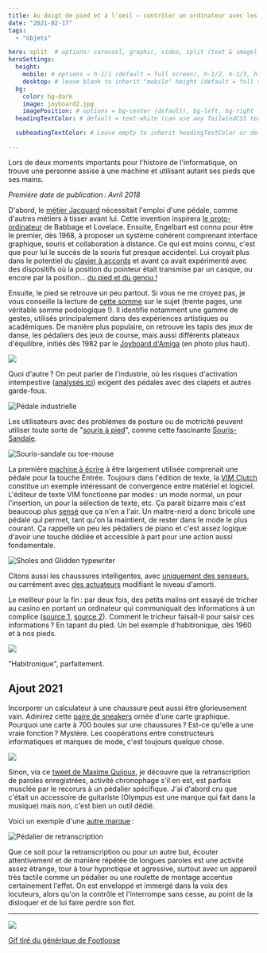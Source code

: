 ```yaml
---
title: Au doigt de pied et à l'oeil — contrôler un ordinateur avec les pieds
date: "2021-02-17"
tags:
  - "objets"

hero: split  # options: carousel, graphic, video, split (text & image)
heroSettings:
  height:
    mobile: # options = h-1/1 (default = full screen), h-1/2, h-1/3, h-3/4, h-9/10, h-48 (12rem, 192px), h-56 (14rem, 224px), h-64 (16rem, 256px)
    desktop: # leave blank to inherit "mobile" height (default = full screen)
  bg:
    color: bg-dark
    image: joyboard2.jpg
    imagePosition: # options = bg-center (default), bg-left, bg-right
  headingTextColor: # default = text-white (can use any TailwindCSS text-[color]-[xxx])

  subheadingTextColor: # Leave empty to inherit headingTextColor or default (text-white) or use any text-[color]-[xxx]

---
```


Lors de deux moments importants pour l'histoire de l'informatique, on trouve une personne assise à une machine et utilisant autant ses pieds que ses mains.

<!-- excerpt -->

*Première date de publication : Avril 2018*



D'abord, le [métier Jacquard](https://fr.wikipedia.org/wiki/M%C3%A9tier_Jacquard) nécessitait l'emploi d'une pédale, comme d'autres métiers à tisser avant lui. Cette invention inspirera [le proto-ordinateur](https://en.wikipedia.org/wiki/Analytical_Engine) de Babbage et Lovelace. Ensuite, Engelbart est connu pour être le premier, dès 1968, à proposer un système cohérent comprenant interface graphique, souris et collaboration à distance. Ce qui est moins connu, c'est que pour lui le succès de la souris fut presque accidentel. Lui croyait plus dans le potentiel du [clavier à accords](https://en.wikipedia.org/wiki/Chorded_keyboard) et avant ça avait expérimenté avec des dispositifs où la position du pointeur était transmise par un casque, ou encore par la position... [du pied et du genou !](ftp://ftp.invisible-island.net/shuford/terminal/engelbart_mouse_alternatives.html)

Ensuite, le pied se retrouve un peu partout. Si vous ne me croyez pas, je vous conseille la lecture de [cette somme](http://toutcequibouge.net/toutcequibouge/wp-content/uploads/2018/04/FootInteraction_AuthorCameraReady.pdf) sur le sujet (trente pages, une véritable somme podologique !). Il identifie notamment une gamme de gestes, utilisés principalement dans des expériences artistiques ou académiques. De manière plus populaire, on retrouve les tapis des jeux de danse, les pédaliers des jeux de course, mais aussi différents plateaux d'équilibre, initiés dès 1982 par le [Joyboard d'Amiga](https://en.wikipedia.org/wiki/Joyboard) (en photo plus haut).

![](/assets/images/Sans-titre-3.png)

Quoi d'autre ? On peut parler de l'industrie, où les risques d'activation intempestive ([analysés ici](http://toutcequibouge.net/toutcequibouge/wp-content/uploads/2018/04/TOERGJ-2-13.pdf)) exigent des pédales avec des clapets et autres garde-fous.

![Pédale industrielle](/assets/images/s-l1600.jpg "Pédale industrielle")

Les utilisateurs avec des problèmes de posture ou de motricité peuvent utiliser toute sorte de "[souris à pied](https://en.wikipedia.org/wiki/Footmouse)", comme cette fascinante [Souris-Sandale](http://www.yankodesign.com/2010/04/07/flip-flop-mouse/).

![Souris-sandale ou toe-mouse](/assets/images/toe_mouse.jpg "Souris-sandale ou toe-mouse]")

La première [machine à écrire](https://en.wikipedia.org/wiki/Sholes_and_Glidden_typewriter) à être largement utilisée comprenait une pédale pour la touche Entrée. Toujours dans l'édition de texte, la [VIM Clutch](https://github.com/alevchuk/vim-clutch) constitue un exemple intéressant de convergence entre matériel et logiciel. L'éditeur de texte VIM fonctionne par modes : un mode normal, un pour l'insertion, un pour la sélection de texte, etc. Ça parait bizarre mais c'est beaucoup plus [sensé](http://www.viemu.com/a-why-vi-vim.html) que ça n'en a l'air. Un maitre-nerd a donc bricolé une pédale qui permet, tant qu'on la maintient, de rester dans le mode le plus courant. Ça rappelle un peu les pédaliers de piano et c'est assez logique d'avoir une touche dédiée et accessible à part pour une action aussi fondamentale.

![](/assets/images/Sholesglidden2.png "Sholes and Glidden typewriter")

Citons aussi les chaussures intelligentes, avec [uniquement des senseurs](https://www.wareable.com/running/smart-shoes-875), ou carrément avec [des actuateurs](https://en.wikipedia.org/wiki/Adidas_1) modifiant le niveau d'amorti.

Le meilleur pour la fin : par deux fois, des petits malins ont essayé de tricher au casino en portant un ordinateur qui communiquait des informations à un complice ([source 1](https://www.engadget.com/2013/09/18/edward-thorp-father-of-wearable-computing/), [source 2](https://en.wikipedia.org/wiki/Eudaemons)). Comment le tricheur faisait-il pour saisir ces informations ? En tapant du pied. Un bel exemple d'habitronique, dès 1960 et à nos pieds.

![](/assets/images/DFRnbugUwAASueP.jpg)

"Habitronique", parfaitement.



## Ajout 2021

Incorporer un calculateur à une chaussure peut aussi être glorieusement vain. Admirez cette [paire de sneakers](https://www.rockpapershotgun.com/my-sole-weeps-for-these-rtx-3080-shoes) ornée d'une carte graphique. Pourquoi une carte à 700 boules sur une chaussures ? Est-ce qu'elle a une vraie fonction ? Mystère. Les coopérations entre constructeurs informatiques et marques de mode, c'est toujours quelque chose.



![](/assets/images/nzxt-rtkft-studios-pc-shoes.jpeg)

Sinon, via ce [tweet de Maxime Quijoux](https://twitter.com/mquijoux/status/1360129653055324163), je découvre que la retranscription de paroles enregistrées, activité chronophage s'il en est,  est parfois musclée par le recorurs à un pédalier spécifique. J'ai d'abord cru que c'était un accessoire de guitariste (Olympus est une marque  qui fait dans la musique) mais non, c'est bien un outil dédié.



Voici un exemple d'une [autre marque](https://www.grundig-gbs.com/fr/solutions/materiel/digta-transcription-starter-kit/) :

![](/assets/images/Digta-Transcription-Starter-Kit-540_Sp568.jpg "Pédalier de retranscription")

Que ce soit pour la retranscription ou pour un autre but, écouter attentivement et de manière répétée de longues paroles est une activité assez étrange, tour à tour hypnotique et agressive, surtout avec un appareil très tactile comme un pédalier ou une roulette de montage accentue certainement l'effet. On est enveloppé et immergé dans la voix des locuteurs, alors qu'on la contrôle et l'interrompe sans cesse, au point de la disloquer et de lui faire perdre son flot.



***********



![](/assets/images/footloose2.gif)

 [Gif tiré du générique de Footloose](https://www.youtube.com/watch?v=CSWlpZSdu4E)


